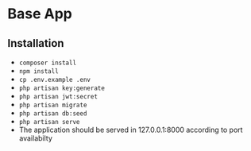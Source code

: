 # Base App

## Installation

-   `composer install`
-   `npm install`
-   `cp .env.example .env`
-   `php artisan key:generate`
-   `php artisan jwt:secret`
-   `php artisan migrate`
-   `php artisan db:seed`
-   `php artisan serve`
-   The application should be served in 127.0.0.1:8000 according to port availabilty
